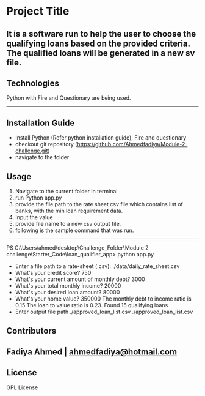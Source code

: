 # Project Title

It is a software run to help the user to choose the qualifying loans based on the provided criteria. The qualified loans will be generated in a new sv file.
---

## Technologies

Python with Fire and Questionary are being used.

---

## Installation Guide
- Install Python (Refer python installation guide), Fire and questionary
- checkout git repository (https://github.com/Ahmedfadiya/Module-2-challenge.git)
- navigate to the folder

## Usage


1. Navigate to the current folder in terminal 
2. run Python app.py
3. provide the file path to the rate sheet csv file which contains list of banks, with the min loan requirement data.
4. Input the value 
5. provide file name to a new csv output file.
6. following is the sample command that was run.
---
PS C:\Users\ahmed\desktop\Challenge_Folder\Module 2 challenge\Starter_Code\loan_qualifier_app> python app.py
- Enter a file path to a rate-sheet (.csv): ./data/daily_rate_sheet.csv
- What's your credit score? 750
- What's your current amount of monthly debt? 3000
- What's your total monthly income? 20000
- What's your desired loan amount? 80000
- What's your home value? 350000
The monthly debt to income ratio is 0.15
The loan to value ratio is 0.23.
Found 15 qualifying loans
- Enter output file path ./approved_loan_list.csv
./approved_loan_list.csv

## Contributors

Fadiya Ahmed | ahmedfadiya@hotmail.com
---

## License

GPL License